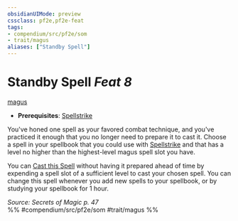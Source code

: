 ```yaml
---
obsidianUIMode: preview
cssclass: pf2e,pf2e-feat
tags:
- compendium/src/pf2e/som
- trait/magus
aliases: ["Standby Spell"]
---
```

# Standby Spell  *Feat 8*  
[magus](../../Rules/traits/magus-som.md)  

- **Prerequisites**: [Spellstrike](../../Rules/actions/spellstrike-som.md)

You've honed one spell as your favored combat technique, and you've practiced it enough that you no longer need to prepare it to cast it. Choose a spell in your spellbook that you could use with [Spellstrike](../../Rules/actions/spellstrike-som.md) and that has a level no higher than the highest-level magus spell slot you have.

You can [Cast this Spell](../../Rules/actions/cast-a-spell.md) without having it prepared ahead of time by expending a spell slot of a sufficient level to cast your chosen spell. You can change this spell whenever you add new spells to your spellbook, or by studying your spellbook for 1 hour.

*Source: Secrets of Magic p. 47*  
%% #compendium/src/pf2e/som #trait/magus %%